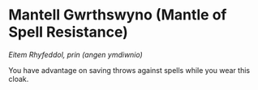 # Mantell Gwrthswyno (Mantle of Spell Resistance)

*Eitem Rhyfeddol, prin (angen ymdiwnio)*

You have advantage on saving throws against spells while you wear this cloak.